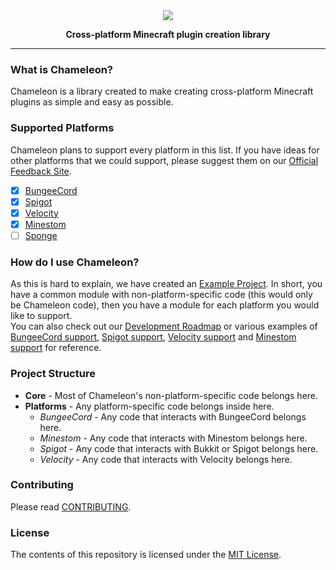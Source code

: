 <div align="center">
    <a href="#logo"><img src="https://i.hypera.dev/assets/chameleon@750x150.png" /></a>
    <p><strong>Cross-platform Minecraft plugin creation library</strong></p>
</div>

-----------
<!-- Badges go here -->

### What is Chameleon?
Chameleon is a library created to make creating cross-platform Minecraft plugins as simple and easy as possible.


### Supported Platforms
Chameleon plans to support every platform in this list. If you have ideas for other platforms that we could support, please suggest them on our [Official Feedback Site][Feedback].
* [x] [BungeeCord]
* [x] [Spigot]
* [x] [Velocity]
* [x] [Minestom]
* [ ] [Sponge]

### How do I use Chameleon?
As this is hard to explain, we have created an [Example Project][Example]. In short, you have a common module with non-platform-specific code (this would only be Chameleon code), then you have a module for each platform you would like to support.  
You can also check out our [Development Roadmap][Roadmap] or various examples of [BungeeCord support][BungeeCord-project], [Spigot support][Spigot-project], [Velocity support][Velocity-project] and [Minestom support][Minestom-project] for reference.

### Project Structure
 * **Core** - Most of Chameleon's non-platform-specific code belongs here.
 * **Platforms** - Any platform-specific code belongs inside here.
   * *BungeeCord* - Any code that interacts with BungeeCord belongs here.
   * *Minestom* - Any code that interacts with Minestom belongs here.
   * *Spigot* - Any code that interacts with Bukkit or Spigot belongs here.
   * *Velocity* - Any code that interacts with Velocity belongs here.


### Contributing
Please read [CONTRIBUTING].

### License
The contents of this repository is licensed under the [MIT License](LICENSE).


[BungeeCord]: https://www.spigotmc.org/wiki/bungeecord/
[Spigot]: https://www.spigotmc.org/
[Velocity]: https://velocitypowered.com/
[Minestom]: https://www.minestom.net/
[Sponge]: https://www.spongepowered.org/
[Feedback]: https://feedback.hypera.dev/
[Example]: https://github.com/HyperaOfficial/ChameleonProject
[Roadmap]: DEVELOPMENT.md
[BungeeCord-project]: Platforms/BungeeCord/README.md
[Spigot-project]: Platforms/Spigot/README.md
[Velocity-project]: Platforms/Velocity/README.md
[Minestom-project]: Platforms/Minestom/README.md
[CONTRIBUTING]: CONTRIBUTING.md